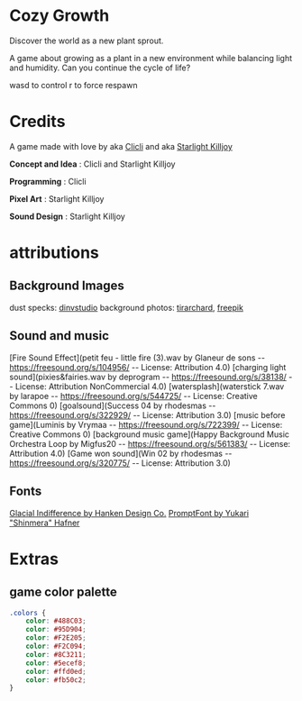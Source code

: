 # Cozy Growth

Discover the world as a new plant sprout.

A game about growing as a plant in a new environment while balancing light and humidity.
Can you continue the cycle of life?

wasd to control
r to force respawn

# Credits

A game made with love by aka [Clicli](https://clicligames.itch.io/) and aka [Starlight Killjoy](https://clicligames.itch.io/)

**Concept and Idea** : Clicli and Starlight Killjoy

**Programming** : Clicli

**Pixel Art** : Starlight Killjoy

**Sound Design** : Starlight Killjoy

# attributions

## Background Images

dust specks: [dinvstudio](https://dinvstudio.itch.io/dynamic-space-background-lite-free)
background photos: [tirarchard](https://www.freepik.com/author/tirachard), [freepik](https://www.freepik.com/author/freepik)

## Sound and music

[Fire Sound Effect](petit feu - little fire (3).wav by Glaneur de sons -- https://freesound.org/s/104956/ -- License: Attribution 4.0)
[charging light sound](pixies&fairies.wav by deprogram -- https://freesound.org/s/38138/ -- License: Attribution NonCommercial 4.0)
[watersplash](waterstick 7.wav by larapoe -- https://freesound.org/s/544725/ -- License: Creative Commons 0)
[goalsound](Success 04 by rhodesmas -- https://freesound.org/s/322929/ -- License: Attribution 3.0)
[music before game](Luminis by Vrymaa -- https://freesound.org/s/722399/ -- License: Creative Commons 0)
[background music game](Happy Background Music Orchestra Loop by Migfus20 -- https://freesound.org/s/561383/ -- License: Attribution 4.0)
[Game won sound](Win 02 by rhodesmas -- https://freesound.org/s/320775/ -- License: Attribution 3.0)

## Fonts

[Glacial Indifference by Hanken Design Co.](https://www.fontsquirrel.com/fonts/glacial-indifference)
[PromptFont by Yukari "Shinmera" Hafner](https://shinmera.com/promptfont)

# Extras

## game color palette

```css
.colors {
    color: #488C03;
    color: #95D904;
    color: #F2E205;
    color: #F2C094;
    color: #8C3211;
    color: #5ecef8;
    color: #ffd0ed;
    color: #fb50c2;
}
```
